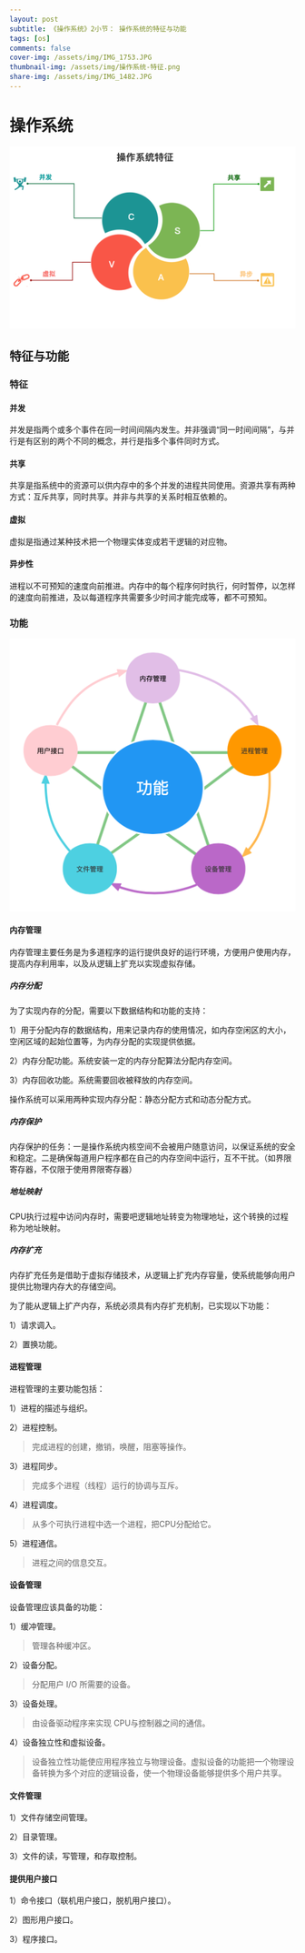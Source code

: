 ```yaml
---
layout: post
subtitle: 《操作系统》2小节： 操作系统的特征与功能
tags: [os]
comments: false
cover-img: /assets/img/IMG_1753.JPG
thumbnail-img: /assets/img/操作系统-特征.png
share-img: /assets/img/IMG_1482.JPG
---
```


# 操作系统

![操作系统-特征.png](/assets/img/操作系统-特征.png)

##  特征与功能

###  特征

#### 并发
并发是指两个或多个事件在同一时间间隔内发生。并非强调“同一时间间隔”，与并行是有区别的两个不同的概念，并行是指多个事件同时方式。
#### 共享
共享是指系统中的资源可以供内存中的多个并发的进程共同使用。资源共享有两种方式：互斥共享，同时共享。并非与共享的关系时相互依赖的。
#### 虚拟
虚拟是指通过某种技术把一个物理实体变成若干逻辑的对应物。
#### 异步性
进程以不可预知的速度向前推进。内存中的每个程序何时执行，何时暂停，以怎样的速度向前推进，及以每道程序共需要多少时间才能完成等，都不可预知。

### 功能

![操作系统-功能.png](/assets/img/操作系统-功能.png)

#### 内存管理

内存管理主要任务是为多道程序的运行提供良好的运行环境，方便用户使用内存，提高内存利用率，以及从逻辑上扩充以实现虚拟存储。

##### 内存分配   

为了实现内存的分配，需要以下数据结构和功能的支持：

1）用于分配内存的数据结构，用来记录内存的使用情况，如内存空闲区的大小，空闲区域的起始位置等，为内存分配的实现提供依据。

2）内存分配功能。系统安装一定的内存分配算法分配内存空间。

3）内存回收功能。系统需要回收被释放的内存空间。


操作系统可以采用两种实现内存分配：静态分配方式和动态分配方式。

##### 内存保护

内存保护的任务：一是操作系统内核空间不会被用户随意访问，以保证系统的安全和稳定。二是确保每道用户程序都在自己的内存空间中运行，互不干扰。（如界限寄存器，不仅限于使用界限寄存器）

##### 地址映射
CPU执行过程中访问内存时，需要吧逻辑地址转变为物理地址，这个转换的过程称为地址映射。

##### 内存扩充
内存扩充任务是借助于虚拟存储技术，从逻辑上扩充内存容量，使系统能够向用户提供比物理内存大的存储空间。

为了能从逻辑上扩产内存，系统必须具有内存扩充机制，已实现以下功能：

1）请求调入。

2）置换功能。

#### 进程管理
进程管理的主要功能包括：

1）进程的描述与组织。

2）进程控制。
> 完成进程的创建，撤销，唤醒，阻塞等操作。

3）进程同步。
> 完成多个进程（线程）运行的协调与互斥。

4）进程调度。
> 从多个可执行进程中选一个进程，把CPU分配给它。

5）进程通信。
> 进程之间的信息交互。

#### 设备管理
设备管理应该具备的功能：

1）缓冲管理。
> 管理各种缓冲区。

2）设备分配。
> 分配用户 I/O 所需要的设备。

3）设备处理。
> 由设备驱动程序来实现 CPU与控制器之间的通信。

4）设备独立性和虚拟设备。
> 设备独立性功能使应用程序独立与物理设备。虚拟设备的功能把一个物理设备转换为多个对应的逻辑设备，使一个物理设备能够提供多个用户共享。

#### 文件管理

1）文件存储空间管理。

2）目录管理。

3）文件的读，写管理，和存取控制。

#### 提供用户接口
1）命令接口（联机用户接口，脱机用户接口）。

2）图形用户接口。

3）程序接口。
